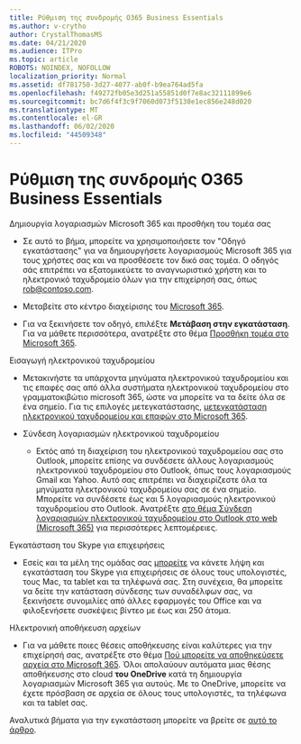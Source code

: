 ```yaml
---
title: Ρύθμιση της συνδρομής O365 Business Essentials
ms.author: v-crytho
author: CrystalThomasMS
ms.date: 04/21/2020
ms.audience: ITPro
ms.topic: article
ROBOTS: NOINDEX, NOFOLLOW
localization_priority: Normal
ms.assetid: df781750-3d27-4077-ab0f-b9ea764ad5fa
ms.openlocfilehash: f49272fb05e3d251a55851d0f7e8ac32111899e6
ms.sourcegitcommit: bc7d6f4f3c9f7060d073f5130e1ec856e248d020
ms.translationtype: MT
ms.contentlocale: el-GR
ms.lasthandoff: 06/02/2020
ms.locfileid: "44509348"
---
```

# <a name="setting-up-your-o365-business-essentials-subscription"></a>Ρύθμιση της συνδρομής O365 Business Essentials

Δημιουργία λογαριασμών Microsoft 365 και προσθήκη του τομέα σας
  
- Σε αυτό το βήμα, μπορείτε να χρησιμοποιήσετε τον "Οδηγό εγκατάστασης" για να δημιουργήσετε λογαριασμούς Microsoft 365 για τους χρήστες σας και να προσθέσετε τον δικό σας τομέα. Ο οδηγός σάς επιτρέπει να εξατομικεύετε το αναγνωριστικό χρήστη και το ηλεκτρονικό ταχυδρομείο όλων για την επιχείρησή σας, όπως [rob@contoso.com](mailto:rob@contoso.com).
    
- Μεταβείτε στο κέντρο διαχείρισης του [Microsoft 365](https://login.partner.microsoftonline.cn/).
    
- Για να ξεκινήσετε τον οδηγό, επιλέξτε **Μετάβαση στην εγκατάσταση**. Για να μάθετε περισσότερα, ανατρέξτε στο θέμα [Προσθήκη τομέα στο Microsoft 365](https://docs.microsoft.com/microsoft-365/admin/setup/add-domain).
    
Εισαγωγή ηλεκτρονικού ταχυδρομείου
  
- Μετακινήστε τα υπάρχοντα μηνύματα ηλεκτρονικού ταχυδρομείου και τις επαφές σας από άλλα συστήματα ηλεκτρονικού ταχυδρομείου στο γραμματοκιβώτιο microsoft 365, ώστε να μπορείτε να τα δείτε όλα σε ένα σημείο. Για τις επιλογές μετεγκατάστασης, [μετεγκατάσταση ηλεκτρονικού ταχυδρομείου και επαφών στο Microsoft 365](https://docs.microsoft.com/microsoft-365/admin/setup/migrate-email-and-contacts-admin).
    
- Σύνδεση λογαριασμών ηλεκτρονικού ταχυδρομείου
    
  - Εκτός από τη διαχείριση του ηλεκτρονικού ταχυδρομείου σας στο Outlook, μπορείτε επίσης να συνδέσετε άλλους λογαριασμούς ηλεκτρονικού ταχυδρομείου στο Outlook, όπως τους λογαριασμούς Gmail και Yahoo. Αυτό σας επιτρέπει να διαχειρίζεστε όλα τα μηνύματα ηλεκτρονικού ταχυδρομείου σας σε ένα σημείο. Μπορείτε να συνδέσετε έως και 5 λογαριασμούς ηλεκτρονικού ταχυδρομείου στο Outlook. Ανατρέξτε [στο θέμα Σύνδεση λογαριασμών ηλεκτρονικού ταχυδρομείου στο Outlook στο web (Microsoft 365)](https://support.office.com/Article/Connect-email-accounts-in-Outlook-on-the-web-Office-365-d7012ff0-924f-4f78-8aca-c3912d886c4d) για περισσότερες λεπτομέρειες. 
    
Εγκατάσταση του Skype για επιχειρήσεις
  
- Εσείς και τα μέλη της ομάδας σας [μπορείτε](https://support.office.com/Article/download-and-install-Skype-for-Business-8a0d4da8-9d58-44f9-9759-5c8f340cb3fb) να κάνετε λήψη και εγκατάσταση του Skype για επιχειρήσεις σε όλους τους υπολογιστές, τους Mac, τα tablet και τα τηλέφωνά σας. Στη συνέχεια, θα μπορείτε να δείτε την κατάσταση σύνδεσης των συναδέλφων σας, να ξεκινήσετε συνομιλίες από άλλες εφαρμογές του Office και να φιλοξενήσετε συσκέψεις βίντεο με έως και 250 άτομα. 
    
Ηλεκτρονική αποθήκευση αρχείων
  
- Για να μάθετε ποιες θέσεις αποθήκευσης είναι καλύτερες για την επιχείρησή σας, ανατρέξτε στο θέμα [Πού μπορείτε να αποθηκεύσετε αρχεία στο Microsoft 365](https://support.office.com/article/c7c20284-bc94-47f4-9728-d28e9daf0790.aspx). Όλοι απολαύουν αυτόματα μιας θέσης αποθήκευσης στο cloud **του OneDrive** κατά τη δημιουργία λογαριασμών Microsoft 365 για αυτούς. Με το OneDrive, μπορείτε να έχετε πρόσβαση σε αρχεία σε όλους τους υπολογιστές, τα τηλέφωνα και τα tablet σας. 
    
Αναλυτικά βήματα για την εγκατάσταση μπορείτε να βρείτε σε [αυτό το άρθρο](https://docs.microsoft.com/microsoft-365/admin/setup/setup).
  

